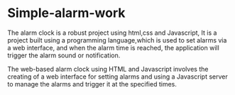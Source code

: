 # Simple-alarm-work

The alarm clock is a robust project using html,css and Javascript, It is a project built using a programming language,which is used to set alarms via a web interface, and when the alarm time is reached, the application will trigger the alarm sound or notification.

The web-based alarm clock using HTML and Javascript involves the creating of a web interface for setting alarms and using a Javascript server to manage the alarms and trigger it at the specified times. 

 
